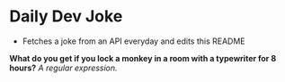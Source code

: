 
# Daily Dev Joke

- Fetches a joke from an API everyday and edits this README

**What do you get if you lock a monkey in a room with a typewriter for 8 hours?**
*A regular expression.*
    